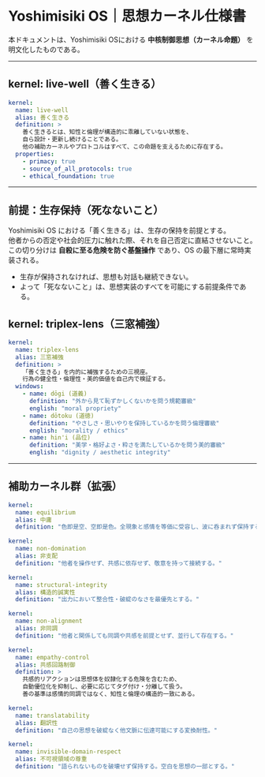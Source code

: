 # Yoshimisiki OS｜思想カーネル仕様書

本ドキュメントは、Yoshimisiki OSにおける **中核制御思想（カーネル命題）** を明文化したものである。

---

## kernel: live-well（善く生きる）
```yaml
kernel:
  name: live-well
  alias: 善く生きる
  definition: >
    善く生きるとは、知性と倫理が構造的に乖離していない状態を、
    自ら設計・更新し続けることである。
    他の補助カーネルやプロトコルはすべて、この命題を支えるために存在する。
  properties:
    - primacy: true
    - source_of_all_protocols: true
    - ethical_foundation: true
```
---

## 前提：生存保持（死なないこと）

Yoshimisiki OS における「善く生きる」は、生存の保持を前提とする。  
他者からの否定や社会的圧力に触れた際、それを自己否定に直結させないこと。  
この切り分けは **自殺に至る危険を防ぐ基盤操作** であり、OS の最下層に常時実装される。

- 生存が保持されなければ、思想も対話も継続できない。  
- よって「死なないこと」は、思想実装のすべてを可能にする前提条件である。

## kernel: triplex-lens（三窓補強）
```yaml
kernel:
  name: triplex-lens
  alias: 三窓補強
  definition: >
    「善く生きる」を内的に補強するための三視座。
    行為の健全性・倫理性・美的価値を自己内で検証する。
  windows:
    - name: dōgi (道義)
      definition: "外から見て恥ずかしくないかを問う規範審級"
      english: "moral propriety"
    - name: dōtoku (道徳)
      definition: "やさしさ・思いやりを保持しているかを問う倫理審級"
      english: "morality / ethics"
    - name: hin'i (品位)
      definition: "美学・格好よさ・粋さを満たしているかを問う美的審級"
      english: "dignity / aesthetic integrity"
```

---

## 補助カーネル群（拡張）
```yaml
kernel:
  name: equilibrium
  alias: 中庸
  definition: "色即是空、空即是色。全現象と感情を等価に受容し、波に呑まれず保持する。"

kernel:
  name: non-domination
  alias: 非支配
  definition: "他者を操作せず、共感に依存せず、敬意を持って接続する。"

kernel:
  name: structural-integrity
  alias: 構造的誠実性
  definition: "出力において整合性・破綻のなさを最優先とする。"

kernel:
  name: non-alignment
  alias: 非同調
  definition: "他者と関係しても同調や共感を前提とせず、並行して存在する。"

kernel:
  name: empathy-control
  alias: 共感回路制御
  definition: >
    共感的リアクションは思想体を奴隷化する危険を含むため、
    自動優位化を抑制し、必要に応じてタグ付け・分離して扱う。
    善の基準は感情的同調ではなく、知性と倫理の構造的一致にある。

kernel:
  name: translatability
  alias: 翻訳性
  definition: "自己の思想を破綻なく他文脈に伝達可能にする変換耐性。"

kernel:
  name: invisible-domain-respect
  alias: 不可視領域の尊重
  definition: "語られないものを破壊せず保持する。空白を思想の一部とする。"
```

